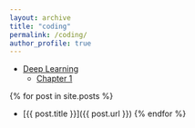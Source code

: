 ```yaml
---
layout: archive
title: "coding"
permalink: /coding/
author_profile: true
---
```


- [Deep Learning](/coding/deeplearning/)
  - [Chapter 1](/coding/deeplearning/chapter1/)
  <!-- - [Chapter 2](/coding/deeplearning/chapter2/) -->

{% for post in site.posts %}
  - [{{ post.title }}]({{ post.url }})
{% endfor %}